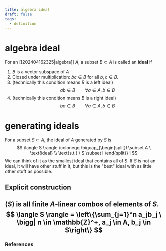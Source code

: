 ```yaml
---
title: algebra ideal
draft: false
tags:
  - definition
---
```

# algebra ideal
For an [[202404162325|algebra]] $A$, a subset $B \subset A$ is called an **ideal** if 
1. $B$ is a vector subspace of $A$
2. Closed under multiplication: $bc \in B$ for all $b,c \in B$. 
3.  (technically this condition means $B$ is a left ideal) 
 $$
ab \in B \qquad \forall a \in A, b \in B
$$
4.  (technically this condition means $B$ is a right ideal) 
 $$
ba \in B \qquad \forall a \in A, b \in B
$$

# generating ideals
For a subset $S \subset A$, the ideal of $A$ generated by $S$ is 
$$
\langle S \rangle \coloneqq \bigcap_{\begin{split}I \subset A \ \text{ideal} \\ \text{s.t.}  \ S \subset I \end{split}} I
$$
We can think of it as the smallest ideal that contains all of $S$. 
If $S$ is not an ideal, it will have other stuff in it, but this is the "best" ideal with as little other stuff as possible. 

## Explicit construction
$\langle S \rangle$ is all finite $A$-linear combos of elements of $S$. 
$$
\langle S \rangle = \left\{\sum_{j=1}^n a_jb_j \ \bigg| n \in \mathbb{Z}^+, a_j \in A, b_j \in S\right\}
$$
---
### References
